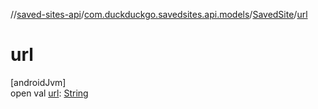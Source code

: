 //[saved-sites-api](../../../index.md)/[com.duckduckgo.savedsites.api.models](../index.md)/[SavedSite](index.md)/[url](url.md)

# url

[androidJvm]\
open val [url](url.md): [String](https://kotlinlang.org/api/latest/jvm/stdlib/kotlin/-string/index.html)
